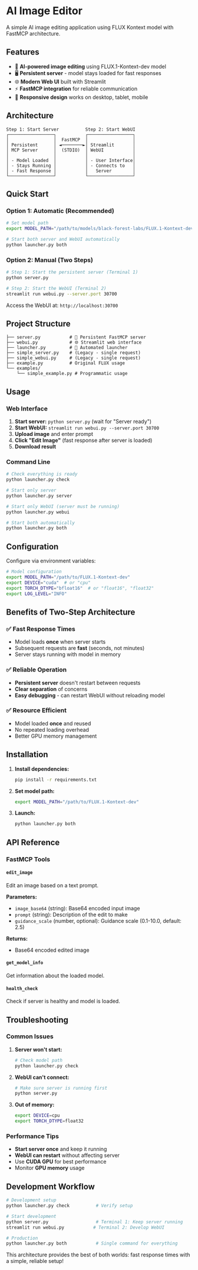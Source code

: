 # AI Image Editor

A simple AI image editing application using FLUX Kontext model with FastMCP architecture.

## Features

- 🎨 **AI-powered image editing** using FLUX.1-Kontext-dev model
- 🖥️ **Persistent server** - model stays loaded for fast responses
- 🌐 **Modern Web UI** built with Streamlit
- ⚡ **FastMCP integration** for reliable communication
- 📱 **Responsive design** works on desktop, tablet, mobile

## Architecture

```
Step 1: Start Server          Step 2: Start WebUI
┌─────────────────┐           ┌─────────────────┐
│                 │  FastMCP  │                 │
│ Persistent      │ ◄────────►│ Streamlit       │
│ MCP Server      │  (STDIO)  │ WebUI           │
│                 │           │                 │
│ - Model Loaded  │           │ - User Interface│
│ - Stays Running │           │ - Connects to   │
│ - Fast Response │           │   Server        │
└─────────────────┘           └─────────────────┘
```

## Quick Start

### Option 1: Automatic (Recommended)
```bash
# Set model path
export MODEL_PATH="/path/to/models/black-forest-labs/FLUX.1-Kontext-dev"

# Start both server and WebUI automatically
python launcher.py both
```

### Option 2: Manual (Two Steps)
```bash
# Step 1: Start the persistent server (Terminal 1)
python server.py

# Step 2: Start the WebUI (Terminal 2) 
streamlit run webui.py --server.port 30700
```

Access the WebUI at: `http://localhost:30700`

## Project Structure

```
├── server.py           # 🎯 Persistent FastMCP server
├── webui.py            # 🌐 Streamlit web interface  
├── launcher.py         # 🚀 Automated launcher
├── simple_server.py    # (Legacy - single request)
├── simple_webui.py     # (Legacy - single request)
├── example.py          # Original FLUX usage
└── examples/
    └── simple_example.py # Programmatic usage
```

## Usage

### Web Interface
1. **Start server:** `python server.py` (wait for "Server ready")
2. **Start WebUI:** `streamlit run webui.py --server.port 30700`
3. **Upload image** and enter prompt
4. **Click "Edit Image"** (fast response after server is loaded)
5. **Download result**

### Command Line
```bash
# Check everything is ready
python launcher.py check

# Start only server
python launcher.py server

# Start only WebUI (server must be running)
python launcher.py webui

# Start both automatically
python launcher.py both
```

## Configuration

Configure via environment variables:

```bash
# Model configuration
export MODEL_PATH="/path/to/FLUX.1-Kontext-dev"
export DEVICE="cuda"  # or "cpu"
export TORCH_DTYPE="bfloat16"  # or "float16", "float32"
export LOG_LEVEL="INFO"
```

## Benefits of Two-Step Architecture

### ✅ **Fast Response Times**
- Model loads **once** when server starts
- Subsequent requests are **fast** (seconds, not minutes)
- Server stays running with model in memory

### ✅ **Reliable Operation**
- **Persistent server** doesn't restart between requests
- **Clear separation** of concerns
- **Easy debugging** - can restart WebUI without reloading model

### ✅ **Resource Efficient**
- Model loaded **once** and reused
- No repeated loading overhead
- Better GPU memory management

## Installation

1. **Install dependencies:**
   ```bash
   pip install -r requirements.txt
   ```

2. **Set model path:**
   ```bash
   export MODEL_PATH="/path/to/FLUX.1-Kontext-dev"
   ```

3. **Launch:**
   ```bash
   python launcher.py both
   ```

## API Reference

### FastMCP Tools

#### `edit_image`
Edit an image based on a text prompt.

**Parameters:**
- `image_base64` (string): Base64 encoded input image
- `prompt` (string): Description of the edit to make
- `guidance_scale` (number, optional): Guidance scale (0.1-10.0, default: 2.5)

**Returns:**
- Base64 encoded edited image

#### `get_model_info`
Get information about the loaded model.

#### `health_check`
Check if server is healthy and model is loaded.

## Troubleshooting

### Common Issues

1. **Server won't start:**
   ```bash
   # Check model path
   python launcher.py check
   ```

2. **WebUI can't connect:**
   ```bash
   # Make sure server is running first
   python server.py
   ```

3. **Out of memory:**
   ```bash
   export DEVICE=cpu
   export TORCH_DTYPE=float32
   ```

### Performance Tips

- **Start server once** and keep it running
- **WebUI can restart** without affecting server
- Use **CUDA GPU** for best performance
- Monitor **GPU memory** usage

## Development Workflow

```bash
# Development setup
python launcher.py check          # Verify setup

# Start development
python server.py                  # Terminal 1: Keep server running
streamlit run webui.py           # Terminal 2: Develop WebUI

# Production
python launcher.py both           # Single command for everything
```

This architecture provides the best of both worlds: fast response times with a simple, reliable setup!